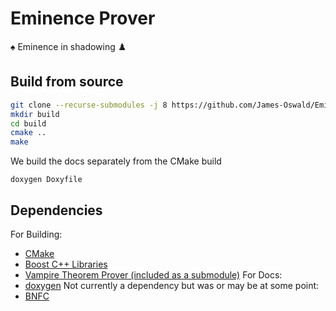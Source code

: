 
# Eminence Prover
:spades: Eminence in shadowing :chess_pawn:

## Build from source 
```bash
git clone --recurse-submodules -j 8 https://github.com/James-Oswald/EminenceProver.git
mkdir build
cd build
cmake ..
make
```

We build the docs separately from the CMake build
```
doxygen Doxyfile
```

## Dependencies
For Building:
* [CMake](https://cmake.org/)
* [Boost C++ Libraries](https://www.boost.org/)
* [Vampire Theorem Prover (included as a submodule)](https://github.com/vprover/vampire)
For Docs:
* [doxygen](https://www.doxygen.nl/)
Not currently a dependency but was or may be at some point:
* [BNFC](https://github.com/BNFC/bnfc)